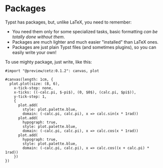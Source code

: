 # Packages

Typst has packages, but, unlike LaTeX, you need to remember:

- You need them only for some specialized tasks, basic formatting _can be totally done without them_.
- Packages are much lighter and much easier "installed" than LaTeX ones.
- Packages are just plain Typst files (and sometimes plugins), so you can easily write your own!

To use mighty package, just write, like this:

```
#import "@preview/cetz:0.1.2": canvas, plot

#canvas(length: 1cm, {
  plot.plot(size: (8, 6),
    x-tick-step: none,
    x-ticks: ((-calc.pi, $-pi$), (0, $0$), (calc.pi, $pi$)),
    y-tick-step: 1,
    {
      plot.add(
        style: plot.palette.blue,
        domain: (-calc.pi, calc.pi), x => calc.sin(x * 1rad))
      plot.add(
        hypograph: true,
        style: plot.palette.blue,
        domain: (-calc.pi, calc.pi), x => calc.cos(x * 1rad))
      plot.add(
        hypograph: true,
        style: plot.palette.blue,
        domain: (-calc.pi, calc.pi), x => calc.cos((x + calc.pi) * 1rad))
    })
})
```
